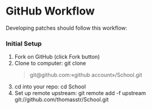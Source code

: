 <h1>GitHub Workflow</h1>

Developing patches should follow this workflow:

<h3>Initial Setup</h3>

<ol>
	<li>Fork on GitHub (click Fork button)</li>
	<li>Clone to computer: git clone <blockquote>git@github.com:«github account»/School.git</blockquote></li>
	<li>cd into your repo: cd School</li>
	<li>Set up remote upstream: git remote add -f upstream git://github.com/thomasstr/School.git</li>
</ol>
